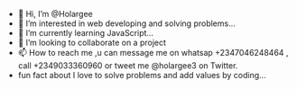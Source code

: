 - 👋 Hi, I’m @Holargee
- 👀 I’m interested in web developing and solving problems...
- 🌱 I’m currently learning JavaScript...
- 💞️ I’m looking to collaborate on a project
- 📫 How to reach me ,u can message me on whatsap +2347046248464 , call +2349033360960 or tweet me @holargee3 on Twitter.
- fun fact about I love to solve problems and add values by coding...
<!---
Holargee/Holargee is a ✨ special ✨ repository because its `README.md` (this file) appears on your GitHub profile.
You can click the Preview link to take a look at your changes.
--->
